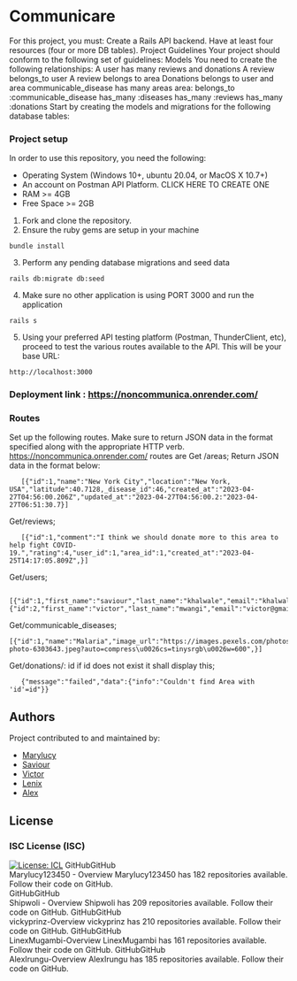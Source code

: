# Communicare
For this project, you must:
Create a Rails API backend.
Have at least four resources (four or more DB tables).
Project Guidelines
Your project should conform to the following set of guidelines:
Models
You need to create the following relationships:
A user has many reviews and donations
A review belongs_to user
A review belongs to area
Donations belongs to user and area
communicable_disease has many areas
area:
  belongs_to :communicable_disease
  has_many :diseases
  has_many :reviews
  has_many :donations
Start by creating the models and migrations for the following database tables:
### Project setup
In order to use this repository, you need the following:
* Operating System (Windows 10+, ubuntu 20.04, or MacOS X 10.7+)
* An account on Postman API Platform. CLICK HERE TO CREATE ONE
* RAM >= 4GB
* Free Space >= 2GB
1. Fork and clone the repository.
2. Ensure the ruby gems are setup in your machine
```
bundle install
```
3. Perform any pending database migrations and seed data
```
rails db:migrate db:seed
```
4. Make sure no other application is using PORT 3000 and run the application
```
rails s
```
5. Using your preferred API testing platform (Postman, ThunderClient, etc), proceed to test the various routes available to the API. This will be your base URL:
```
http://localhost:3000
```
### Deployment link : https://noncommunica.onrender.com/
### Routes
Set up the following routes. Make sure to return JSON data in the format
specified along with the appropriate HTTP verb.
https://noncommunica.onrender.com/
routes are
Get /areas;
Return JSON data in the format below:
```
   [{"id":1,"name":"New York City","location":"New York, USA","latitude":40.7128,_disease_id":46,"created_at":"2023-04-27T04:56:00.206Z","updated_at":"2023-04-27T04:56:00.2:"2023-04-27T06:51:30.7}]
```
Get/reviews;
```
   [{"id":1,"comment":"I think we should donate more to this area to help fight COVID-19.","rating":4,"user_id":1,"area_id":1,"created_at":"2023-04-25T14:17:05.809Z",}]
```
Get/users;
```
  [{"id":1,"first_name":"saviour","last_name":"khalwale","email":"khalwale@gmail.com","password_digest":"$2a$12$OptWB2RiD3nRJTKqTo99quXwZpOk8VEMjMVYUiYr1NteqVFG47Cs.","admin":false},{"id":2,"first_name":"victor","last_name":"mwangi","email":"victor@gmail.com.com","password_digest":"$2a$12$870JI1HZh.4phaUpIBO1eesb.C1YtG.C16EyODCWzJ23kea8MaL.y","admin":true}]
```
Get/communicable_diseases;
  ```
  [{"id":1,"name":"Malaria","image_url":"https://images.pexels.com/photos/6303643/pexels-photo-6303643.jpeg?auto=compress\u0026cs=tinysrgb\u0026w=600",}]
```
Get/donations/: id
if id does not exist it shall display this;
```
   {"message":"failed","data":{"info":"Couldn't find Area with 'id'=id"}}
```
## Authors
Project contributed to and maintained by:
- [Marylucy ](https://github.com/marylucy123450)
- [Saviour](https://github.com/Shipwoli)
- [Victor](https://github.com/Vickyprinz)
- [Lenix](https://github.com/LinexMugambi)
- [Alex](https://github.com/AlexIrungu)
## License
### ISC License (ISC)
[![License: ICL](https://img.shields.io/badge/License-ISC-blue.svg)](https://opensource.org/licenses/ISC)
GitHubGitHub <br>
Marylucy123450 - Overview
Marylucy123450 has 182 repositories available. Follow their code on GitHub.<br>
GitHubGitHub<br>
Shipwoli - Overview
Shipwoli has 209 repositories available. Follow their code on GitHub.
GitHubGitHub<br>
vickyprinz-Overview
vickyprinz has 210 repositories available. Follow their code on GitHub.
GitHubGitHub<br>
LinexMugambi-Overview
LinexMugambi has 161 repositories available. Follow their code on GitHub.
GitHubGitHub<br>
AlexIrungu-Overview
AlexIrungu has 185 repositories available. Follow their code on GitHub.